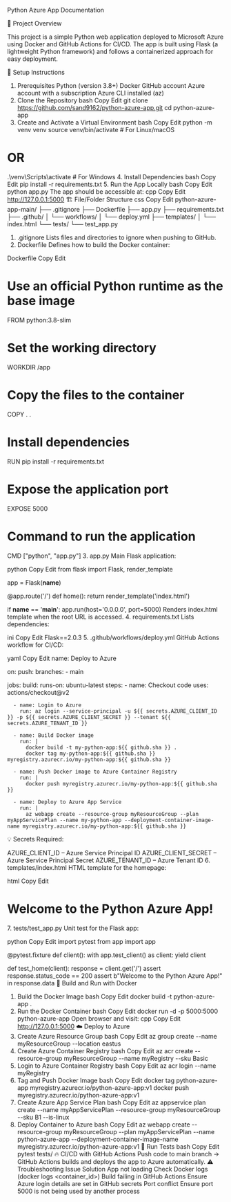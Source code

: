 Python Azure App Documentation


📌 Project Overview

This project is a simple Python web application deployed to Microsoft Azure using Docker and GitHub Actions for CI/CD. The app is built using Flask (a lightweight Python framework) and follows a containerized approach for easy deployment.

🚀 Setup Instructions
1. Prerequisites
Python (version 3.8+)
Docker
GitHub account
Azure account with a subscription
Azure CLI installed (az)
2. Clone the Repository
bash
Copy
Edit
git clone https://github.com/sand9162/python-azure-app.git
cd python-azure-app
3. Create and Activate a Virtual Environment
bash
Copy
Edit
python -m venv venv
source venv/bin/activate   # For Linux/macOS
# OR
.\venv\Scripts\activate   # For Windows
4. Install Dependencies
bash
Copy
Edit
pip install -r requirements.txt
5. Run the App Locally
bash
Copy
Edit
python app.py
The app should be accessible at:
cpp
Copy
Edit
http://127.0.0.1:5000
🏗️ File/Folder Structure
css
Copy
Edit
python-azure-app-main/
├── .gitignore
├── Dockerfile
├── app.py
├── requirements.txt
├── .github/
│   └── workflows/
│       └── deploy.yml
├── templates/
│   └── index.html
└── tests/
    └── test_app.py
1. .gitignore
Lists files and directories to ignore when pushing to GitHub.
2. Dockerfile
Defines how to build the Docker container:

Dockerfile
Copy
Edit
# Use an official Python runtime as the base image
FROM python:3.8-slim

# Set the working directory
WORKDIR /app

# Copy the files to the container
COPY . .

# Install dependencies
RUN pip install -r requirements.txt

# Expose the application port
EXPOSE 5000

# Command to run the application
CMD ["python", "app.py"]
3. app.py
Main Flask application:

python
Copy
Edit
from flask import Flask, render_template

app = Flask(__name__)

@app.route('/')
def home():
    return render_template('index.html')

if __name__ == '__main__':
    app.run(host='0.0.0.0', port=5000)
Renders index.html template when the root URL is accessed.
4. requirements.txt
Lists dependencies:

ini
Copy
Edit
Flask==2.0.3
5. .github/workflows/deploy.yml
GitHub Actions workflow for CI/CD:

yaml
Copy
Edit
name: Deploy to Azure

on:
  push:
    branches:
      - main

jobs:
  build:
    runs-on: ubuntu-latest
    steps:
      - name: Checkout code
        uses: actions/checkout@v2

      - name: Login to Azure
        run: az login --service-principal -u ${{ secrets.AZURE_CLIENT_ID }} -p ${{ secrets.AZURE_CLIENT_SECRET }} --tenant ${{ secrets.AZURE_TENANT_ID }}

      - name: Build Docker image
        run: |
          docker build -t my-python-app:${{ github.sha }} .
          docker tag my-python-app:${{ github.sha }} myregistry.azurecr.io/my-python-app:${{ github.sha }}

      - name: Push Docker image to Azure Container Registry
        run: |
          docker push myregistry.azurecr.io/my-python-app:${{ github.sha }}

      - name: Deploy to Azure App Service
        run: |
          az webapp create --resource-group myResourceGroup --plan myAppServicePlan --name my-python-app --deployment-container-image-name myregistry.azurecr.io/my-python-app:${{ github.sha }}
💡 Secrets Required:

AZURE_CLIENT_ID – Azure Service Principal ID
AZURE_CLIENT_SECRET – Azure Service Principal Secret
AZURE_TENANT_ID – Azure Tenant ID
6. templates/index.html
HTML template for the homepage:

html
Copy
Edit
<!DOCTYPE html>
<html>
<head>
    <title>Python Azure App</title>
</head>
<body>
    <h1>Welcome to the Python Azure App!</h1>
</body>
</html>
7. tests/test_app.py
Unit test for the Flask app:

python
Copy
Edit
import pytest
from app import app

@pytest.fixture
def client():
    with app.test_client() as client:
        yield client

def test_home(client):
    response = client.get('/')
    assert response.status_code == 200
    assert b"Welcome to the Python Azure App!" in response.data
🐳 Build and Run with Docker
1. Build the Docker Image
bash
Copy
Edit
docker build -t python-azure-app .
2. Run the Docker Container
bash
Copy
Edit
docker run -d -p 5000:5000 python-azure-app
Open browser and visit:
cpp
Copy
Edit
http://127.0.0.1:5000
☁️ Deploy to Azure
1. Create Azure Resource Group
bash
Copy
Edit
az group create --name myResourceGroup --location eastus
2. Create Azure Container Registry
bash
Copy
Edit
az acr create --resource-group myResourceGroup --name myRegistry --sku Basic
3. Login to Azure Container Registry
bash
Copy
Edit
az acr login --name myRegistry
4. Tag and Push Docker Image
bash
Copy
Edit
docker tag python-azure-app myregistry.azurecr.io/python-azure-app:v1
docker push myregistry.azurecr.io/python-azure-app:v1
5. Create Azure App Service Plan
bash
Copy
Edit
az appservice plan create --name myAppServicePlan --resource-group myResourceGroup --sku B1 --is-linux
6. Deploy Container to Azure
bash
Copy
Edit
az webapp create --resource-group myResourceGroup --plan myAppServicePlan --name python-azure-app --deployment-container-image-name myregistry.azurecr.io/python-azure-app:v1
🧪 Run Tests
bash
Copy
Edit
pytest tests/
🔥 CI/CD with GitHub Actions
Push code to main branch → GitHub Actions builds and deploys the app to Azure automatically.
⚠️ Troubleshooting
Issue	Solution
App not loading	Check Docker logs (docker logs <container_id>)
Build failing in GitHub Actions	Ensure Azure login details are set in GitHub secrets
Port conflict	Ensure port 5000 is not being used by another process

